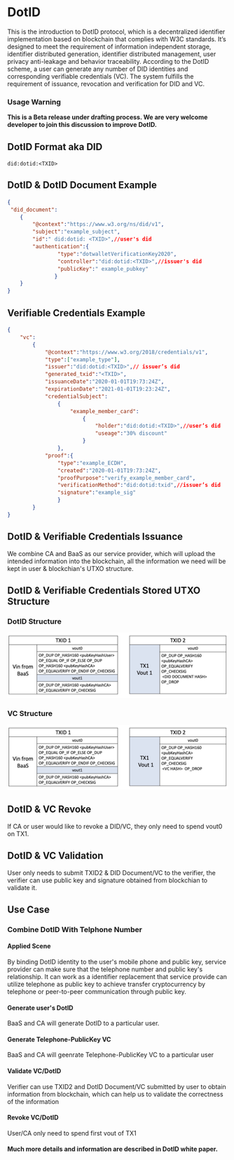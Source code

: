 # DotID

This is the introduction to DotID protocol, which is a decentralized identifier implementation based on blockchain that complies with W3C standards. It’s designed to meet the requirement of information independent storage, identifier distributed  generation, identifier distributed management, user privacy anti-leakage and behavior traceability. According to the DotID scheme, a user can generate any number of DID identities and corresponding verifiable credentials (VC). The system fulfills the requirement of issuance, revocation and verification for DID and VC. 

### Usage Warning

**This is a Beta release under drafting process. We are very welcome developer to join this discussion to improve DotID.**


## DotID Format aka DID

    did:dotid:<TXID>

## DotID & DotID Document Example

```json
{        
 "did_document": 
    {
        "@context":"https://www.w3.org/ns/did/v1",
        "subject":"example_subject",
        "id":" did:dotid: <TXID>",//user's did
        "authentication":{
                "type":"dotwalletVerificationKey2020",
                "controller":"did:dotid:<TXID>",//issuer's did
                "publicKey":" example_pubkey"
               }
    }
}

```
## Verifiable Credentials Example

```json
{
    "vc": 
        { 
            "@context":"https://www.w3.org/2018/credentials/v1", 
            "type":["example_type"], 
            "issuer":"did:dotid:<TXID>",// issuer’s did
            "generated_txid":"<TXID>",
            "issuanceDate":"2020-01-01T19:73:24Z", 
            "expirationDate":"2021-01-01T19:23:24Z", 
            "credentialSubject":
                { 
                    "example_member_card":
                        { 
                            "holder":"did:dotid:<TXID>",//user’s did
                            "useage":"30% discount" 
                        } 
                }, 
            "proof":{ 
                "type":"example_ECDH", 
                "created":"2020-01-01T19:73:24Z", 
                "proofPurpose":"verify_example_member_card", 
                "verificationMethod":"did:dotid:txid",//issuer’s did
                "signature":"example_sig" 
                } 
        } 
}


```

## DotID & Verifiable Credentials Issuance

We combine CA and BaaS as our service provider, which will upload the intended information into the blockchain, all the information we need will be kept in user & blockchian's UTXO structure.

## DotID & Verifiable Credentials Stored UTXO Structure
### DotID Structure
![1](1.jpg)

### VC Structure
![2](2.jpg)

## DotID & VC Revoke

If CA or user would like to revoke a DID/VC, they only need to spend vout0 on TX1.

## DotID & VC Validation

User only needs to submit TXID2 & DID Document/VC to the verifier, the verifier can use public key and signature obtained from blockchian to validate it.

## Use Case

### Combine DotID With Telphone Number

#### Applied Scene

By binding DotID identity to the user's mobile phone and public key, service provider can make sure that the telephone number and public key's relationship. It can work as a identifier replacement that service provide can utilize telephone as public key to achieve transfer cryptocurrency by telephone or peer-to-peer communication through public key.

#### Generate user's DotID

BaaS and CA will generate DotID to a particular user.

#### Generate Telephone-PublicKey VC

BaaS and CA will geenrate Telephone-PublicKey VC to a particular user

#### Validate VC/DotID

Verifier can use TXID2 and DotID Document/VC submitted by user to obtain information from blockchain, which can help us to validate the correctness of the information

#### Revoke VC/DotID

User/CA only need to spend first vout of TX1

#### Much more details and information are described in DotID white paper.

